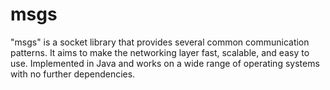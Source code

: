 # msgs
"msgs" is a socket library that provides several common communication patterns. It aims to make the networking layer fast, scalable, and easy to use. Implemented in Java and works on a wide range of operating systems with no further dependencies.

